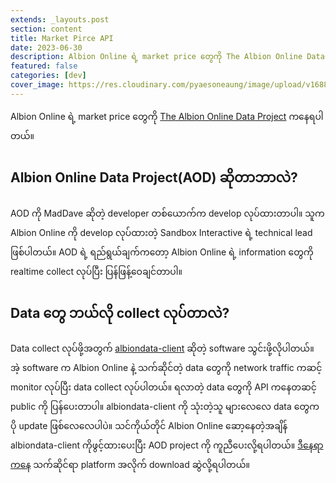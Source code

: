 ```yaml
---
extends: _layouts.post
section: content
title: Market Pirce API
date: 2023-06-30
description: Albion Online ရဲ့ market price တွေကို The Albion Online Data Project ကနေရပါတယ်။
featured: false
categories: [dev]
cover_image: https://res.cloudinary.com/pyaesoneaung/image/upload/v1688135780/openalbion/blog/market-price-api.png
---
```


Albion Online ရဲ့ market price တွေကို [The Albion Online Data Project](https://www.albion-online-data.com) ကနေရပါတယ်။

## Albion Online Data Project(AOD) ဆိုတာဘာလဲ?

AOD ကို MadDave ဆိုတဲ့ developer တစ်ယောက်က develop လုပ်ထားတာပါ။ သူက Albion Online ကို develop လုပ်ထားတဲ့ Sandbox Interactive ရဲ့ technical lead ဖြစ်ပါတယ်။ AOD ရဲ့ ရည်ရွယ်ချက်ကတော့ Albion Online ရဲ့ information တွေကို realtime collect လုပ်ပြီး ပြန်ဖြန့်ဝေချင်တာပါ။

## Data တွေ ဘယ်လို collect လုပ်တာလဲ?

Data collect လုပ်ဖို့အတွက် [albiondata-client](https://github.com/ao-data/albiondata-client) ဆိုတဲ့ software သွင်းဖို့လိုပါတယ်။ အဲ့ software က Albion Online နဲ့ သက်ဆိုင်တဲ့ data တွေကို network traffic ကဆင့် monitor လုပ်ပြီး data collect လုပ်ပါတယ်။ ရလာတဲ့ data တွေကို API ကနေတဆင့် public ကို ပြန်ပေးတာပါ။ albiondata-client ကို သုံးတဲ့သူ များလေလေ data တွေက ပို update ဖြစ်လေလေပါပဲ။ သင်ကိုယ်တိုင် Albion Online ဆော့နေတဲ့အချိန် albiondata-client ကိုဖွင့်ထားပေးပြီး AOD project ကို ကူညီပေးလို့ရပါတယ်။ [ဒီနေရာကနေ](https://github.com/ao-data/albiondata-client/releases) သက်ဆိုင်ရာ platform အလိုက် download ဆွဲလို့ရပါတယ်။
